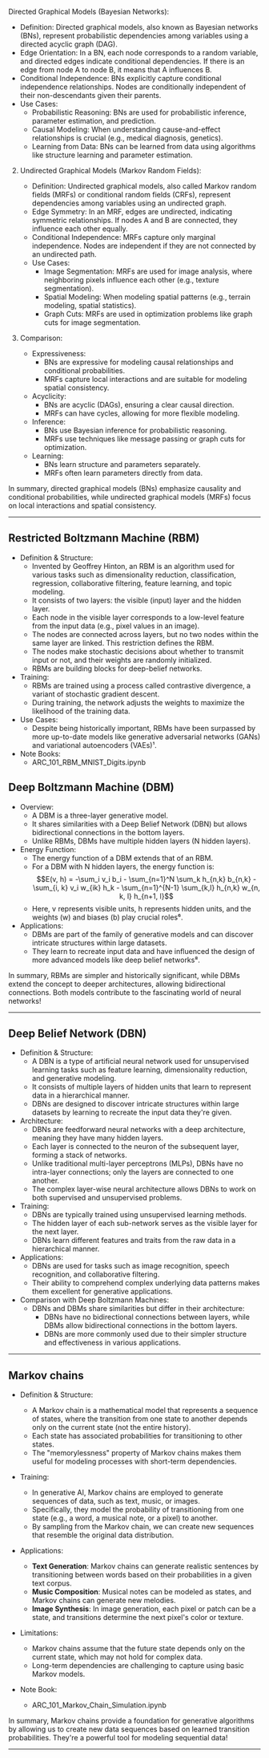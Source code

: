 Directed Graphical Models (Bayesian Networks):
   - Definition: Directed graphical models, also known as Bayesian networks (BNs), represent probabilistic dependencies among variables using a directed acyclic graph (DAG).
   - Edge Orientation: In a BN, each node corresponds to a random variable, and directed edges indicate conditional dependencies. If there is an edge from node A to node B, it means that A influences B.
   - Conditional Independence: BNs explicitly capture conditional independence relationships. Nodes are conditionally independent of their non-descendants given their parents.
   - Use Cases:
     - Probabilistic Reasoning: BNs are used for probabilistic inference, parameter estimation, and prediction.
     - Causal Modeling: When understanding cause-and-effect relationships is crucial (e.g., medical diagnosis, genetics).
     - Learning from Data: BNs can be learned from data using algorithms like structure learning and parameter estimation.

2. Undirected Graphical Models (Markov Random Fields):
   - Definition: Undirected graphical models, also called Markov random fields (MRFs) or conditional random fields (CRFs), represent dependencies among variables using an undirected graph.
   - Edge Symmetry: In an MRF, edges are undirected, indicating symmetric relationships. If nodes A and B are connected, they influence each other equally.
   - Conditional Independence: MRFs capture only marginal independence. Nodes are independent if they are not connected by an undirected path.
   - Use Cases:
     - Image Segmentation: MRFs are used for image analysis, where neighboring pixels influence each other (e.g., texture segmentation).
     - Spatial Modeling: When modeling spatial patterns (e.g., terrain modeling, spatial statistics).
     - Graph Cuts: MRFs are used in optimization problems like graph cuts for image segmentation.

3. Comparison:
   - Expressiveness:
     - BNs are expressive for modeling causal relationships and conditional probabilities.
     - MRFs capture local interactions and are suitable for modeling spatial consistency.
   - Acyclicity:
     - BNs are acyclic (DAGs), ensuring a clear causal direction.
     - MRFs can have cycles, allowing for more flexible modeling.
   - Inference:
     - BNs use Bayesian inference for probabilistic reasoning.
     - MRFs use techniques like message passing or graph cuts for optimization.
   - Learning:
     - BNs learn structure and parameters separately.
     - MRFs often learn parameters directly from data.

In summary, directed graphical models (BNs) emphasize causality and conditional probabilities, while undirected graphical models (MRFs) focus on local interactions and spatial consistency.
___________________________________________________________________________________________________________________
## Restricted Boltzmann Machine (RBM)
- Definition & Structure:
    - Invented by Geoffrey Hinton, an RBM is an algorithm used for various tasks such as dimensionality reduction, classification, regression, collaborative filtering, feature learning, and topic modeling.
    - It consists of two layers: the visible (input) layer and the hidden layer.
    - Each node in the visible layer corresponds to a low-level feature from the input data (e.g., pixel values in an image).
    - The nodes are connected across layers, but no two nodes within the same layer are linked. This restriction defines the RBM.
    - The nodes make stochastic decisions about whether to transmit input or not, and their weights are randomly initialized.
    - RBMs are building blocks for deep-belief networks.
- Training:
    - RBMs are trained using a process called contrastive divergence, a variant of stochastic gradient descent.
    - During training, the network adjusts the weights to maximize the likelihood of the training data.
- Use Cases:
    - Despite being historically important, RBMs have been surpassed by more up-to-date models like generative adversarial networks (GANs) and variational autoencoders (VAEs)¹.
- Note Books:
    - ARC_101_RBM_MNIST_Digits.ipynb

## Deep Boltzmann Machine (DBM)
- Overview:
    - A DBM is a three-layer generative model.
    - It shares similarities with a Deep Belief Network (DBN) but allows bidirectional connections in the bottom layers.
    - Unlike RBMs, DBMs have multiple hidden layers (N hidden layers).
- Energy Function:
    - The energy function of a DBM extends that of an RBM.
    - For a DBM with N hidden layers, the energy function is:
      $$E(v, h) = -\sum_i v_i b_i - \sum_{n=1}^N \sum_k h_{n,k} b_{n,k} - \sum_{i, k} v_i w_{ik} h_k - \sum_{n=1}^{N-1} \sum_{k,l} h_{n,k} w_{n, k, l} h_{n+1, l}$$
    - Here, v represents visible units, h represents hidden units, and the weights (w) and biases (b) play crucial roles⁶.
- Applications:
    - DBMs are part of the family of generative models and can discover intricate structures within large datasets.
    - They learn to recreate input data and have influenced the design of more advanced models like deep belief networks⁸.

In summary, RBMs are simpler and historically significant, while DBMs extend the concept to deeper architectures, allowing bidirectional connections. Both models contribute to the fascinating world of neural networks!
________________________________________________________________________________________________
## Deep Belief Network (DBN)
- Definition & Structure:
    - A DBN is a type of artificial neural network used for unsupervised learning tasks such as feature learning, dimensionality reduction, and generative modeling.
    - It consists of multiple layers of hidden units that learn to represent data in a hierarchical manner.
    - DBNs are designed to discover intricate structures within large datasets by learning to recreate the input data they're given.
- Architecture:
    - DBNs are feedforward neural networks with a deep architecture, meaning they have many hidden layers.
    - Each layer is connected to the neuron of the subsequent layer, forming a stack of networks.
    - Unlike traditional multi-layer perceptrons (MLPs), DBNs have no intra-layer connections; only the layers are connected to one another.
    - The complex layer-wise neural architecture allows DBNs to work on both supervised and unsupervised problems.
- Training:
    - DBNs are typically trained using unsupervised learning methods.
    - The hidden layer of each sub-network serves as the visible layer for the next layer.
    - DBNs learn different features and traits from the raw data in a hierarchical manner.
- Applications:
    - DBNs are used for tasks such as image recognition, speech recognition, and collaborative filtering.
    - Their ability to comprehend complex underlying data patterns makes them excellent for generative applications.
- Comparison with Deep Boltzmann Machines:
    - DBNs and DBMs share similarities but differ in their architecture:
        - DBNs have no bidirectional connections between layers, while DBMs allow bidirectional connections in the bottom layers.
        - DBNs are more commonly used due to their simpler structure and effectiveness in various applications.
___________________________________________________________________

## Markov chains

- Definition & Structure:
   - A Markov chain is a mathematical model that represents a sequence of states, where the transition from one state to another depends only on the current state (not the entire history).
   - Each state has associated probabilities for transitioning to other states.
   - The "memorylessness" property of Markov chains makes them useful for modeling processes with short-term dependencies.

- Training:
   - In generative AI, Markov chains are employed to generate sequences of data, such as text, music, or images.
   - Specifically, they model the probability of transitioning from one state (e.g., a word, a musical note, or a pixel) to another.
   - By sampling from the Markov chain, we can create new sequences that resemble the original data distribution.

- Applications:
   - **Text Generation**: Markov chains can generate realistic sentences by transitioning between words based on their probabilities in a given text corpus.
   - **Music Composition**: Musical notes can be modeled as states, and Markov chains can generate new melodies.
   - **Image Synthesis**: In image generation, each pixel or patch can be a state, and transitions determine the next pixel's color or texture.

- Limitations:
   - Markov chains assume that the future state depends only on the current state, which may not hold for complex data.
   - Long-term dependencies are challenging to capture using basic Markov models.
- Note Book:
   - ARC_101_Markov_Chain_Simulation.ipynb

In summary, Markov chains provide a foundation for generative algorithms by allowing us to create new data sequences based on learned transition probabilities. They're a powerful tool for modeling sequential data!
________________________________________________________________________________
